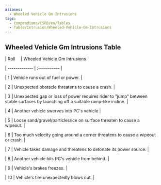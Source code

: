 ```yaml
---
aliases:
  - Wheeled Vehicle Gm Intrusions
tags:
  - Compendiums/CSRD/en/Tables
  - Table/Intrusion/Wheeled-Vehicle-Gm-Intrusions
---
```

    
## Wheeled Vehicle Gm Intrusions Table    
|  Roll &nbsp; &nbsp; | Wheeled Vehicle Gm Intrusions  |    
| ------------- | :----------- |    
| 1 | Vehicle runs out of fuel or power. |    
| 2 | Unexpected obstacle threatens to cause a crash. |    
| 3 | Unexpected gap or loss of power requires rider to "jump" between stable surfaces by launching off a suitable ramp-like incline. |    
| 4 | Another vehicle swerves into PC's vehicle |    
| 5 | Loose sand/gravel/particles/ice on surface threaten to cause a wipeout. |    
| 6 | Too much velocity going around a corner threatens to cause a wipeout or crash. |    
| 7 | Vehicle takes damage and threatens to detonate its power source. |    
| 8 | Another vehicle hits PC's vehicle from behind. |    
| 9 | Vehicle's brakes freezes. |    
| 10 | Vehicle's tire unexpectedly blows out. |